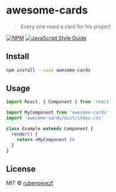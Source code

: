# awesome-cards

> Every one need a card for his project

[![NPM](https://img.shields.io/npm/v/awesome-cards.svg)](https://www.npmjs.com/package/awesome-cards) [![JavaScript Style Guide](https://img.shields.io/badge/code_style-standard-brightgreen.svg)](https://standardjs.com)

## Install

```bash
npm install --save awesome-cards
```

## Usage

```jsx
import React, { Component } from 'react'

import MyComponent from 'awesome-cards'
import 'awesome-cards/dist/index.css'

class Example extends Component {
  render() {
    return <MyComponent />
  }
}
```

## License

MIT © [rubenperezf](https://github.com/rubenperezf)
